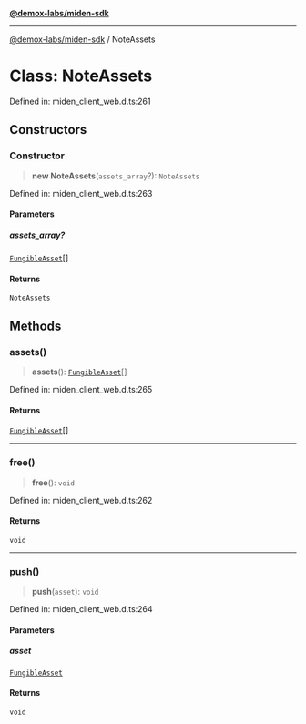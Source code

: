 [**@demox-labs/miden-sdk**](../README.md)

***

[@demox-labs/miden-sdk](../README.md) / NoteAssets

# Class: NoteAssets

Defined in: miden\_client\_web.d.ts:261

## Constructors

### Constructor

> **new NoteAssets**(`assets_array`?): `NoteAssets`

Defined in: miden\_client\_web.d.ts:263

#### Parameters

##### assets\_array?

[`FungibleAsset`](FungibleAsset.md)[]

#### Returns

`NoteAssets`

## Methods

### assets()

> **assets**(): [`FungibleAsset`](FungibleAsset.md)[]

Defined in: miden\_client\_web.d.ts:265

#### Returns

[`FungibleAsset`](FungibleAsset.md)[]

***

### free()

> **free**(): `void`

Defined in: miden\_client\_web.d.ts:262

#### Returns

`void`

***

### push()

> **push**(`asset`): `void`

Defined in: miden\_client\_web.d.ts:264

#### Parameters

##### asset

[`FungibleAsset`](FungibleAsset.md)

#### Returns

`void`
